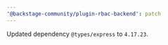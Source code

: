 ```yaml
---
'@backstage-community/plugin-rbac-backend': patch
---
```


Updated dependency `@types/express` to `4.17.23`.
